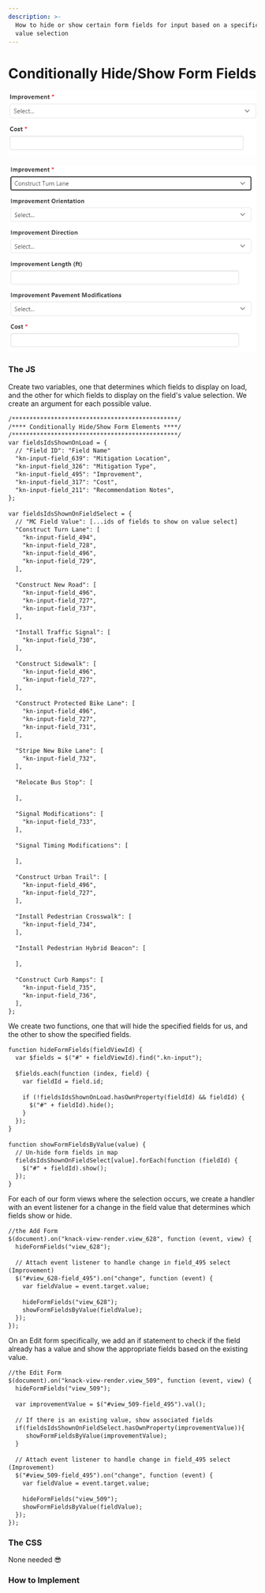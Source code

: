 ```yaml
---
description: >-
  How to hide or show certain form fields for input based on a specific field
  value selection
---
```


# Conditionally Hide/Show Form Fields

![The Improvement field value will determine which additional fields show or hide](../../.gitbook/assets/image%20%2862%29.png)

![For this specific Improvement, we have four new fields show on the form](../../.gitbook/assets/image%20%2863%29.png)



### The JS

Create two variables, one that determines which fields to display on load, and the other for which fields to display on the field's value selection. We create an argument for each possible value.

```text
/***********************************************/
/**** Conditionally Hide/Show Form Elements ****/
/***********************************************/
var fieldsIdsShownOnLoad = {
  // "Field ID": "Field Name"
  "kn-input-field_639": "Mitigation Location",
  "kn-input-field_326": "Mitigation Type",
  "kn-input-field_495": "Improvement",
  "kn-input-field_317": "Cost",
  "kn-input-field_211": "Recommendation Notes",
};

var fieldsIdsShownOnFieldSelect = {
  // "MC Field Value": [...ids of fields to show on value select]
  "Construct Turn Lane": [
    "kn-input-field_494",
    "kn-input-field_728",
    "kn-input-field_496",
    "kn-input-field_729",
  ],
  
  "Construct New Road": [
    "kn-input-field_496",
    "kn-input-field_727",
    "kn-input-field_737",
  ],
  
  "Install Traffic Signal": [
    "kn-input-field_730",
  ],
  
  "Construct Sidewalk": [
    "kn-input-field_496",
    "kn-input-field_727",
  ],
  
  "Construct Protected Bike Lane": [
    "kn-input-field_496",
    "kn-input-field_727",
    "kn-input-field_731",
  ],
  
  "Stripe New Bike Lane": [
    "kn-input-field_732",
  ],
  
  "Relocate Bus Stop": [
    
  ],
  
  "Signal Modifications": [
    "kn-input-field_733",
  ],
  
  "Signal Timing Modifications": [
    
  ],
  
  "Construct Urban Trail": [
    "kn-input-field_496",
    "kn-input-field_727",
  ],
  
  "Install Pedestrian Crosswalk": [
    "kn-input-field_734",
  ],
  
  "Install Pedestrian Hybrid Beacon": [
    
  ],
  
  "Construct Curb Ramps": [
    "kn-input-field_735",
    "kn-input-field_736",
  ],
};
```

We create two functions, one that will hide the specified fields for us, and the other to show the specified fields.

```text
function hideFormFields(fieldViewId) {
  var $fields = $("#" + fieldViewId).find(".kn-input");

  $fields.each(function (index, field) {
    var fieldId = field.id;

    if (!fieldsIdsShownOnLoad.hasOwnProperty(fieldId) && fieldId) {
      $("#" + fieldId).hide();
    }
  });
}

function showFormFieldsByValue(value) {
  // Un-hide form fields in map
  fieldsIdsShownOnFieldSelect[value].forEach(function (fieldId) {
    $("#" + fieldId).show();
  });
}
```

For each of our form views where the selection occurs, we create a handler with an event listener for a change in the field value that determines which fields show or hide.

```text
//the Add Form
$(document).on("knack-view-render.view_628", function (event, view) {
  hideFormFields("view_628");

  // Attach event listener to handle change in field_495 select (Improvement)
  $("#view_628-field_495").on("change", function (event) {
    var fieldValue = event.target.value;

    hideFormFields("view_628");
    showFormFieldsByValue(fieldValue);
  });
});
```

On an Edit form specifically, we add an if statement to check if the field already has a value and show the appropriate fields based on the existing value.

```text
//the Edit Form
$(document).on("knack-view-render.view_509", function (event, view) {
  hideFormFields("view_509");
  
  var improvementValue = $("#view_509-field_495").val();
  
  // If there is an existing value, show associated fields
  if(fieldsIdsShownOnFieldSelect.hasOwnProperty(improvementValue)){	
     showFormFieldsByValue(improvementValue);
  }

  // Attach event listener to handle change in field_495 select (Improvement)
  $("#view_509-field_495").on("change", function (event) {
    var fieldValue = event.target.value;

    hideFormFields("view_509");
    showFormFieldsByValue(fieldValue);
  });
});
```

### The CSS

None needed 😎

### How to Implement





